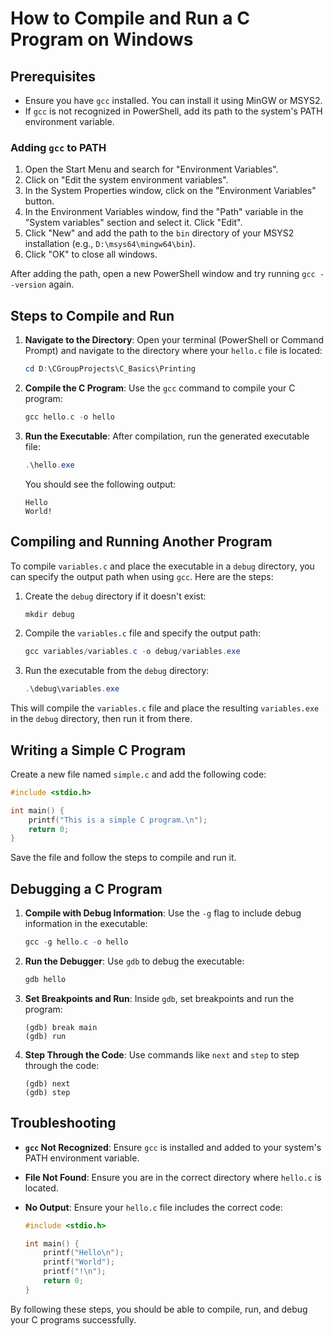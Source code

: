 # How to Compile and Run a C Program on Windows

## Prerequisites

- Ensure you have `gcc` installed. You can install it using MinGW or MSYS2.
- If `gcc` is not recognized in PowerShell, add its path to the system's PATH environment variable.

### Adding `gcc` to PATH

1. Open the Start Menu and search for "Environment Variables".
2. Click on "Edit the system environment variables".
3. In the System Properties window, click on the "Environment Variables" button.
4. In the Environment Variables window, find the "Path" variable in the "System variables" section and select it. Click "Edit".
5. Click "New" and add the path to the `bin` directory of your MSYS2 installation (e.g., `D:\msys64\mingw64\bin`).
6. Click "OK" to close all windows.

After adding the path, open a new PowerShell window and try running `gcc --version` again.

## Steps to Compile and Run

1. **Navigate to the Directory**:
   Open your terminal (PowerShell or Command Prompt) and navigate to the directory where your `hello.c` file is located:

   ```powershell
   cd D:\CGroupProjects\C_Basics\Printing
   ```

2. **Compile the C Program**:
   Use the `gcc` command to compile your C program:

   ```powershell
   gcc hello.c -o hello
   ```

3. **Run the Executable**:
   After compilation, run the generated executable file:

   ```powershell
   .\hello.exe
   ```

   You should see the following output:

   ```
   Hello
   World!
   ```

## Compiling and Running Another Program

To compile `variables.c` and place the executable in a `debug` directory, you can specify the output path when using `gcc`. Here are the steps:

1. Create the `debug` directory if it doesn't exist:

   ```powershell
   mkdir debug
   ```

2. Compile the `variables.c` file and specify the output path:

   ```powershell
   gcc variables/variables.c -o debug/variables.exe
   ```

3. Run the executable from the `debug` directory:

   ```powershell
   .\debug\variables.exe
   ```

This will compile the `variables.c` file and place the resulting `variables.exe` in the `debug` directory, then run it from there.

## Writing a Simple C Program

Create a new file named `simple.c` and add the following code:

```c
#include <stdio.h>

int main() {
    printf("This is a simple C program.\n");
    return 0;
}
```

Save the file and follow the steps to compile and run it.

## Debugging a C Program

1. **Compile with Debug Information**:
   Use the `-g` flag to include debug information in the executable:

   ```powershell
   gcc -g hello.c -o hello
   ```

2. **Run the Debugger**:
   Use `gdb` to debug the executable:

   ```powershell
   gdb hello
   ```

3. **Set Breakpoints and Run**:
   Inside `gdb`, set breakpoints and run the program:

   ```gdb
   (gdb) break main
   (gdb) run
   ```

4. **Step Through the Code**:
   Use commands like `next` and `step` to step through the code:

   ```gdb
   (gdb) next
   (gdb) step
   ```

## Troubleshooting

- **`gcc` Not Recognized**:
  Ensure `gcc` is installed and added to your system's PATH environment variable.

- **File Not Found**:
  Ensure you are in the correct directory where `hello.c` is located.

- **No Output**:
  Ensure your `hello.c` file includes the correct code:

  ```c
  #include <stdio.h>

  int main() {
      printf("Hello\n");
      printf("World");
      printf("!\n");
      return 0;
  }
  ```

By following these steps, you should be able to compile, run, and debug your C programs successfully.
